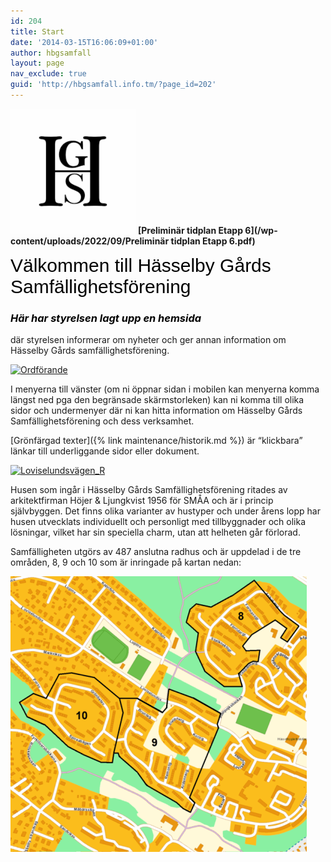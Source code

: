 ```yaml
---
id: 204
title: Start
date: '2014-03-15T16:06:09+01:00'
author: hbgsamfall
layout: page
nav_exclude: true
guid: 'http://hbgsamfall.info.tm/?page_id=202'
---
```


[![logo](/wp-content/uploads/2022/09/hgs_logo_small.png)](/wp-content/uploads/2022/09/hgs_logo_small.png)                                        **[Preliminär tidplan Etapp 6](/wp-content/uploads/2022/09/Preliminär tidplan Etapp 6.pdf)**


<span style="color: #000000; font-size: 30px; font-family: Georgia, Arial, Times, serif; font-weight: normal;">Välkommen till Hässelby Gårds Samfällighetsförening</span>

### <span style="color: #000000;">*Här har styrelsen lagt upp en hemsida*</span>

där styrelsen informerar om nyheter och ger annan information om Hässelby Gårds samfällighetsförening.

[![Ordförande](/wp-content/uploads/2016/12/Ordförande.png)](/wp-content/uploads/2016/12/Ordförande.png)

I menyerna till vänster (om ni öppnar sidan i mobilen kan menyerna komma längst ned pga den begränsade skärmstorleken) kan ni komma till olika sidor och undermenyer där ni kan hitta information om Hässelby Gårds Samfällighetsförening och dess verksamhet.

[Grönfärgad texter]({% link maintenance/historik.md %}) är “klickbara” länkar till underliggande sidor eller dokument.

[![Loviselundsvägen_R](/wp-content/uploads/2014/03/Loviselundsvägen_R.png)](/wp-content/uploads/2014/03/Loviselundsvägen_R.png)

Husen som ingår i Hässelby Gårds Samfällighetsförening ritades av arkitektfirman Höjer &amp; Ljungkvist 1956 för SMÅA och är i princip självbyggen. Det finns olika varianter av hustyper och under årens lopp har husen utvecklats individuellt och personligt med tillbyggnader och olika lösningar, vilket har sin speciella charm, utan att helheten går förlorad.

Samfälligheten utgörs av 487 anslutna radhus och är uppdelad i de tre områden, 8, 9 och 10 som är inringade på kartan nedan:

[![HGS Map Final-R2](/wp-content/uploads/2014/03/HGS-Map-Final-R2.png)](/wp-content/uploads/2014/03/HGS-Map-Final-R2.png)
